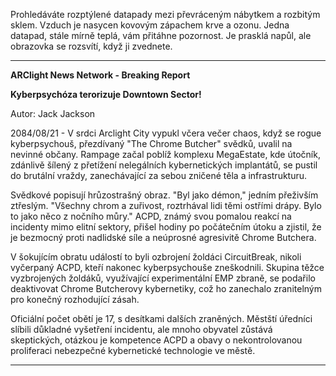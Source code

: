 Prohledáváte rozptýlené datapady mezi převráceným nábytkem a rozbitým sklem. Vzduch je nasycen kovovým zápachem krve a ozonu. Jedna datapad, stále mírně teplá, vám přitáhne pozornost. Je prasklá napůl, ale obrazovka se rozsvítí, když ji zvednete.

---

**ARClight News Network - Breaking Report**

**Kyberpsychóza terorizuje Downtown Sector!**

Autor: Jack Jackson

2084/08/21 - V srdci Arclight City vypukl včera večer chaos, když se rogue kyberpsychouš, přezdívaný "The Chrome Butcher" svědků, uvalil na nevinné občany. Rampage začal poblíž komplexu MegaEstate, kde útočník, zdánlivě šílený z přetížení nelegálních kybernetických implantátů, se pustil do brutální vraždy, zanechávající za sebou zničené těla a infrastrukturu.

Svědkové popisují hrůzostrašný obraz. "Byl jako démon," jedním přeživším ztřeslým. "Všechny chrom a zuřivost, roztrhával lidi těmi ostřími drápy. Bylo to jako něco z nočního můry." ACPD, známý svou pomalou reakcí na incidenty mimo elitní sektory, přišel hodiny po počátečním útoku a zjistil, že je bezmocný proti nadlidské síle a neúprosné agresivitě Chrome Butchera.

V šokujícím obratu událostí to byli ozbrojení žoldáci CircuitBreak, nikoli vyčerpaný ACPD, kteří nakonec kyberpsychouše zneškodnili. Skupina těžce vyzbrojených žoldáků, využívající experimentální EMP zbraně, se podařilo deaktivovat Chrome Butcherovy kybernetiky, což ho zanechalo zranitelným pro konečný rozhodující zásah.

Oficiální počet obětí je 17, s desítkami dalších zraněných. Městští úředníci slíbili důkladné vyšetření incidentu, ale mnoho obyvatel zůstává skeptických, otázkou je kompetence ACPD a obavy o nekontrolovanou proliferaci nebezpečné kybernetické technologie ve městě.

---
